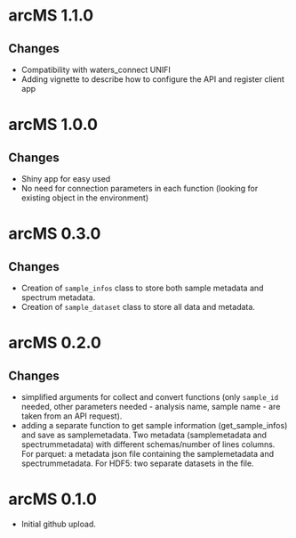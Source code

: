 # arcMS 1.1.0

## Changes

- Compatibility with waters_connect UNIFI
- Adding vignette to describe how to configure the API and register client app

# arcMS 1.0.0

## Changes

- Shiny app for easy used
- No need for connection parameters in each function (looking for existing object in the environment)

# arcMS 0.3.0

## Changes

- Creation of `sample_infos` class to store both sample metadata and spectrum metadata.
- Creation of `sample_dataset` class to store all data and metadata.

# arcMS 0.2.0

## Changes

- simplified arguments for collect and convert functions (only `sample_id` needed, other parameters needed - analysis name, sample name - are taken from an API request).
- adding a separate function to get sample information (get_sample_infos) and save as samplemetadata. Two metadata (samplemetadata and spectrummetadata) with different schemas/number of lines columns. For parquet: a metadata json file containing the samplemetadata and spectrummetadata. For HDF5: two separate datasets in the file.

# arcMS 0.1.0

- Initial github upload.

